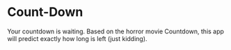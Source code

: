 # Count-Down
Your countdown is waiting. Based on the horror movie Countdown, this app will predict exactly how long is left (just kidding).
